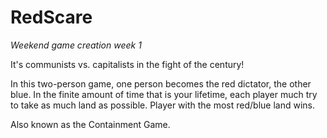 # RedScare
*Weekend game creation week 1*

It's communists vs. capitalists in the fight of the century!

In this two-person game, one person becomes the red dictator, the other blue. In the finite amount of time that is your lifetime, each player much try to take as much land as possible. Player with the most red/blue land wins.

Also known as the Containment Game.

